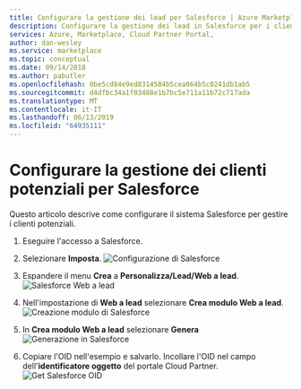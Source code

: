 ```yaml
---
title: Configurare la gestione dei lead per Salesforce | Azure Marketplace
description: Configurare la gestione dei lead in Salesforce per i clienti di Azure Marketplace.
services: Azure, Marketplace, Cloud Partner Portal,
author: dan-wesley
ms.service: marketplace
ms.topic: conceptual
ms.date: 09/14/2018
ms.author: pabutler
ms.openlocfilehash: 0be5cd84e9ed8314584b5cea064b5c0241db1ab5
ms.sourcegitcommit: d4dfbc34a1f03488e1b7bc5e711a11b72c717ada
ms.translationtype: MT
ms.contentlocale: it-IT
ms.lasthandoff: 06/13/2019
ms.locfileid: "64935111"
---
```

# <a name="configure-lead-management-for-salesforce"></a>Configurare la gestione dei clienti potenziali per Salesforce

Questo articolo descrive come configurare il sistema Salesforce per gestire i clienti potenziali.

1. Eseguire l'accesso a Salesforce.
2. Selezionare **Imposta**.
    ![Configurazione di Salesforce](./media/cloud-partner-portal-lead-management-instructions-salesforce/salesforce1.png)

3. Espandere il menu **Crea** a **Personalizza/Lead/Web a lead**.
    ![Salesforce Web a lead](./media/cloud-partner-portal-lead-management-instructions-salesforce/salesforce2.png)

4. Nell'impostazione di **Web a lead** selezionare **Crea modulo Web a lead**.
    ![Creazione modulo di Salesforce](./media/cloud-partner-portal-lead-management-instructions-salesforce/salesforce3.png)

5. In **Crea modulo Web a lead** selezionare **Genera** ![Generazione in Salesforce](./media/cloud-partner-portal-lead-management-instructions-salesforce/salesforce4.png)

6. Copiare l'OID nell'esempio e salvarlo. Incollare l'OID nel campo dell'**identificatore oggetto** del portale Cloud Partner.
![Get Salesforce OID](./media/cloud-partner-portal-lead-management-instructions-salesforce/salesforce5.png)
